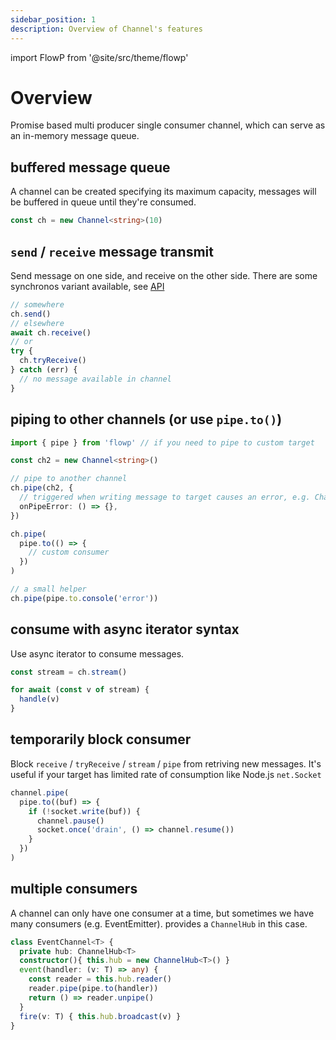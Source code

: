 ```yaml
---
sidebar_position: 1
description: Overview of Channel's features
---
```

import FlowP from '@site/src/theme/flowp'

# Overview

Promise based multi producer single consumer channel, which can serve as an in-memory message queue.

## buffered message queue

A channel can be created specifying its maximum capacity, messages will be buffered in queue until they're consumed.

```typescript
const ch = new Channel<string>(10)
```

## `send` / `receive` message transmit

Send message on one side, and receive on the other side. There are some synchronos variant available, see [API](./api)

```typescript
// somewhere
ch.send()
// elsewhere
await ch.receive()
// or
try {
  ch.tryReceive()
} catch (err) {
  // no message available in channel
}
```

## piping to other channels (or use `pipe.to()`)

```typescript
import { pipe } from 'flowp' // if you need to pipe to custom target

const ch2 = new Channel<string>()

// pipe to another channel
ch.pipe(ch2, {
  // triggered when writing message to target causes an error, e.g. ChannelClosedError
  onPipeError: () => {},
})

ch.pipe(
  pipe.to(() => {
    // custom consumer
  })
)

// a small helper
ch.pipe(pipe.to.console('error'))
```

## consume with async iterator syntax

Use async iterator to consume messages.

```typescript
const stream = ch.stream()

for await (const v of stream) {
  handle(v)
}
```

## temporarily block consumer

Block `receive` / `tryReceive` / `stream` / `pipe` from retriving new messages. It's useful if your target has limited rate of consumption like Node.js `net.Socket`

```typescript
channel.pipe(
  pipe.to((buf) => {
    if (!socket.write(buf)) {
      channel.pause()
      socket.once('drain', () => channel.resume())
    }
  })
)
```

## multiple consumers

A channel can only have one consumer at a time, but sometimes we have many consumers (e.g. EventEmitter). <FlowP/> provides a `ChannelHub` in this case.

```typescript
class EventChannel<T> {
  private hub: ChannelHub<T>
  constructor(){ this.hub = new ChannelHub<T>() }
  event(handler: (v: T) => any) {
    const reader = this.hub.reader()
    reader.pipe(pipe.to(handler))
    return () => reader.unpipe()
  }
  fire(v: T) { this.hub.broadcast(v) }
}
```